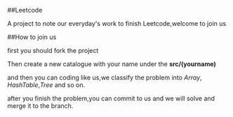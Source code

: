 ##Leetcode

A project to note our everyday's work to finish Leetcode,welcome to join us

##How to join us

first you should fork the project

Then create a new catalogue with your name  under the __src/(yourname)__

and then you can coding like us,we classify the problem into _Array_, _HashTable_,_Tree_ and so on.

after you finish the problem,you can commit to us and we will solve and merge it to the branch.
